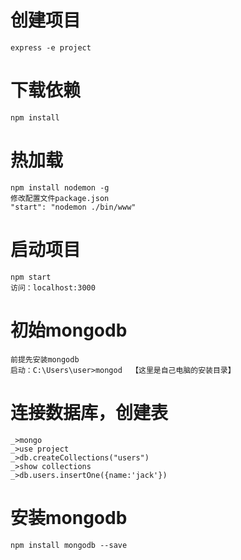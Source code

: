 # 创建项目
    express -e project
# 下载依赖
    npm install
# 热加载
    npm install nodemon -g
    修改配置文件package.json
    "start": "nodemon ./bin/www"
# 启动项目
    npm start
    访问：localhost:3000
# 初始mongodb
    前提先安装mongodb
    启动：C:\Users\user>mongod  【这里是自己电脑的安装目录】
# 连接数据库，创建表
    _>mongo
    _>use project
    _>db.createCollections("users")
    _>show collections
    _>db.users.insertOne({name:'jack'})
# 安装mongodb
    npm install mongodb --save
    
